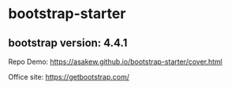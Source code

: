 # bootstrap-starter
## bootstrap version: 4.4.1

Repo Demo: https://asakew.github.io/bootstrap-starter/cover.html

Office site: https://getbootstrap.com/
